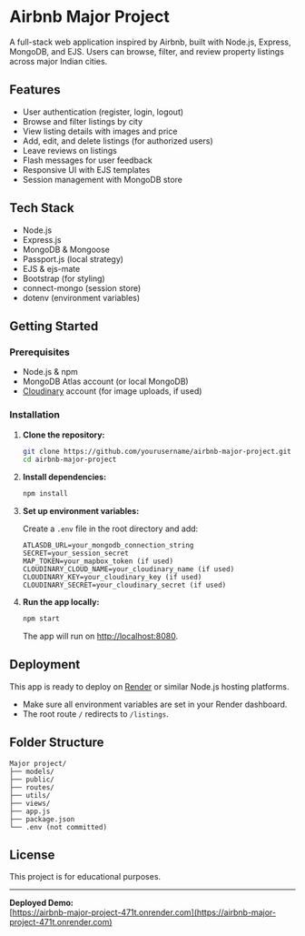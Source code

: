 # Airbnb Major Project

A full-stack web application inspired by Airbnb, built with Node.js, Express, MongoDB, and EJS. Users can browse, filter, and review property listings across major Indian cities.

## Features

- User authentication (register, login, logout)
- Browse and filter listings by city
- View listing details with images and price
- Add, edit, and delete listings (for authorized users)
- Leave reviews on listings
- Flash messages for user feedback
- Responsive UI with EJS templates
- Session management with MongoDB store

## Tech Stack

- Node.js
- Express.js
- MongoDB & Mongoose
- Passport.js (local strategy)
- EJS & ejs-mate
- Bootstrap (for styling)
- connect-mongo (session store)
- dotenv (environment variables)

## Getting Started

### Prerequisites

- Node.js & npm
- MongoDB Atlas account (or local MongoDB)
- [Cloudinary](https://cloudinary.com/) account (for image uploads, if used)

### Installation

1. **Clone the repository:**
   ```sh
   git clone https://github.com/yourusername/airbnb-major-project.git
   cd airbnb-major-project
   ```

2. **Install dependencies:**
   ```sh
   npm install
   ```

3. **Set up environment variables:**

   Create a `.env` file in the root directory and add:
   ```
   ATLASDB_URL=your_mongodb_connection_string
   SECRET=your_session_secret
   MAP_TOKEN=your_mapbox_token (if used)
   CLOUDINARY_CLOUD_NAME=your_cloudinary_name (if used)
   CLOUDINARY_KEY=your_cloudinary_key (if used)
   CLOUDINARY_SECRET=your_cloudinary_secret (if used)
   ```

4. **Run the app locally:**
   ```sh
   npm start
   ```
   The app will run on [http://localhost:8080](http://localhost:8080).

## Deployment

This app is ready to deploy on [Render](https://render.com/) or similar Node.js hosting platforms.

- Make sure all environment variables are set in your Render dashboard.
- The root route `/` redirects to `/listings`.

## Folder Structure

```
Major project/
├── models/
├── public/
├── routes/
├── utils/
├── views/
├── app.js
├── package.json
└── .env (not committed)
```

## License

This project is for educational purposes.

---

**Deployed Demo:**  
[https://airbnb-major-project-471t.onrender.com](https://airbnb-major-project-471t.onrender.com)
